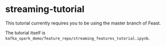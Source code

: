 # streaming-tutorial

This tutorial currently requires you to be using the master branch of Feast.

The tutorial itself is `kafka_spark_demo/feature_repo/streaming_features_tutorial.ipynb`.
